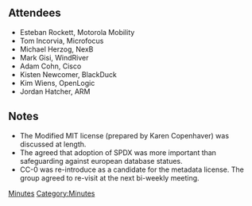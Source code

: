## Attendees

  - Esteban Rockett, Motorola Mobility
  - Tom Incorvia, Microfocus
  - Michael Herzog, NexB
  - Mark Gisi, WindRiver
  - Adam Cohn, Cisco
  - Kisten Newcomer, BlackDuck
  - Kim Wiens, OpenLogic
  - Jordan Hatcher, ARM

## Notes

  - The Modified MIT license (prepared by Karen Copenhaver) was
    discussed at length.
  - The agreed that adoption of SPDX was more important than
    safeguarding against european database statues.
  - CC-0 was re-introduce as a candidate for the metadata license. The
    group agreed to re-visit at the next bi-weekly meeting.

[Minutes](Category:Legal "wikilink")
[Category:Minutes](Category:Minutes "wikilink")
